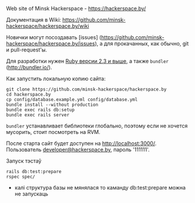 Web site of Minsk Hackerspace - https://hackerspace.by/

Документация в Wiki: https://github.com/minsk-hackerspace/hackerspace.by/wiki

Новички могут посоздавать [issues] (https://github.com/minsk-hackerspace/hackerspace.by/issues), а для прокачанных, как обычно, git и pull-request'ы.

Для разработки нужен [Ruby версии 2.3 и выше](https://www.ruby-lang.org/en/installation/), а также `bundler` (http://bundler.io/).

Как запустить локальную копию сайта:

```
git clone https://github.com/minsk-hackerspace/hackerspace.by
cd hackerspace.by
cp config/database.example.yml config/database.yml
bundle install --without production
bundle exec rails db:setup
bundle exec rails server
```

`bundler` устанавливает библиотеки глобально, поэтому если не хочется мусорить, стоит посмотреть на RVM.

После старта сайт будет доступен на [http://localhost:3000/](http://localhost:3000/). Пользователь developer@hackerspace.by, пароль '111111'.



Запуск тэстаў

```
rails db:test:prepare
rspec spec/
```
* калі структура базы не мянялася то каманду db:test:prepare можна не запускаць